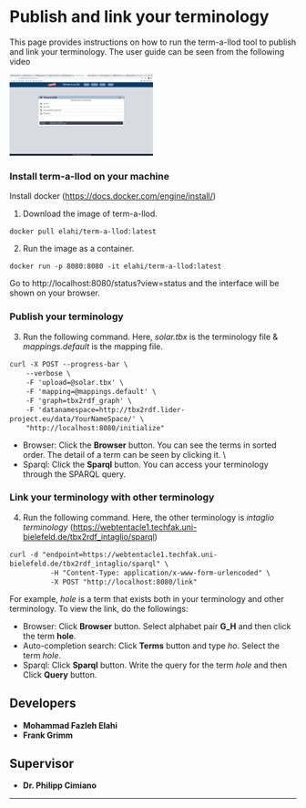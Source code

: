 # Publish and link your terminology
This page provides instructions on how to run the term-a-llod tool to publish and link your terminology. The user guide can be seen from the following video

[<img src="https://github.com/fazleh2010/term-a-llod-demo/blob/master/term-a-llod.png" width="50%">](https://www.dropbox.com/s/1pko14sc3qctzfr/final.mov?dl=0)

### Install term-a-llod on your machine
Install docker (https://docs.docker.com/engine/install/)
1. Download the image of term-a-llod. 
```
docker pull elahi/term-a-llod:latest
```
2. Run the image as a container.
```
docker run -p 8080:8080 -it elahi/term-a-llod:latest
```
Go to http://localhost:8080/status?view=status and the interface will be shown on your browser.

### Publish your terminology
3. Run the following command. Here, *solar.tbx* is the terminology file & *mappings.default* is the mapping file.
```
curl -X POST --progress-bar \
    --verbose \
    -F 'upload=@solar.tbx' \
    -F 'mapping=@mappings.default' \
    -F 'graph=tbx2rdf_graph' \
    -F 'datanamespace=http://tbx2rdf.lider-project.eu/data/YourNameSpace/' \
    "http://localhost:8080/initialize"
```
- Browser: Click the **Browser** button.  You can see the terms in sorted order.  The detail of a term can be seen by clicking it. \
- Sparql:  Click the **Sparql** button. You can access your terminology through the SPARQL query.

### Link your terminology with other terminology
4.  Run the following command. Here, the other terminology is *intaglio terminology* (https://webtentacle1.techfak.uni-bielefeld.de/tbx2rdf_intaglio/sparql)
```
curl -d "endpoint=https://webtentacle1.techfak.uni-bielefeld.de/tbx2rdf_intaglio/sparql" \
          -H "Content-Type: application/x-www-form-urlencoded" \
          -X POST "http://localhost:8080/link"      
 ```
For example, *hole* is a term that exists both in your terminology and other terminology. To view the link, do the followings: 
- Browser: Click **Browser** button. Select alphabet pair **G_H** and then click the term **hole**. 
- Auto-completion search: Click **Terms** button and type *ho*. Select the term *hole*. 
- Sparql: Click **Sparql** button. Write the query for the term *hole* and then Click **Query** button.

## Developers
* **Mohammad Fazleh Elahi**
* **Frank Grimm**
## Supervisor
* **Dr. Philipp Cimiano**



---
